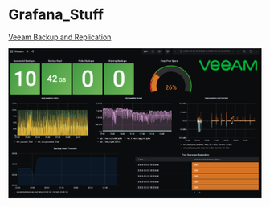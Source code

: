 # Grafana_Stuff

<a href="https://github.com/TheMadVanguard/Grafana_Stuff/wiki#veeam-backup-and-replication">Veeam Backup and Replication</a>

<img src=./Veeam/B&R/Veeam_Grafana_Dashboard.PNG>
